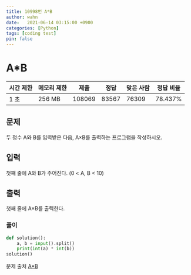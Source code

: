 ```yaml
---
title: 10998번 A*B
author: wahn
date:   2021-06-14 03:15:00 +0900
categories: [Python]
tags: [coding test]
pin: false
---
```


# A*B

|시간 제한|메모리 제한|제출|정답|맞은 사람|정답 비율|
|---|---|---|---|---|---|
|1 초|256 MB|108069|83567|76309|78.437%|


## 문제


두 정수 A와 B를 입력받은 다음, A×B를 출력하는 프로그램을 작성하시오.



## 입력

첫째 줄에 A와 B가 주어진다. (0 < A, B < 10)

## 출력

첫째 줄에 A×B를 출력한다.
  

  
### 풀이  
 
```python
def solution():
    a, b = input().split()
    print(int(a) * int(b))
solution()
 ```

  
문제 출처 [A*B]  

[A*B]: https://www.acmicpc.net/problem/10998